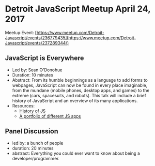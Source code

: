 # Detroit JavaScript Meetup April 24, 2017

Meetup Event: [https://www.meetup.com/Detroit-Javascript/events/236779435](https://www.meetup.com/Detroit-Javascript/events/237289344/)


## JavaScript is Everywhere
* Led by: Sean O'Donohue
* Duration: 10 minutes
* Abstract: 
  From its humble beginnings as a language to add forms to webpages, 
  JavaScript can now be found in every place imaginable, from the mundane (mobile phones, desktop apps, and games) to the extreme (cars, spacesuits, and robots).
  This talk will include a brief history of JavaScript and an overview of its many applications.
* Resources: 
  * [History of JS](http://dailyjs.com/history-of-javascript-index/)
  * [A portfolio of different JS apps](http://www.creativebloq.com/web-design/examples-of-javascript-1233964)


## Panel Discussion
* led by: a bunch of people
* duration: 20 minutes
* abstract: Everything you could ever want to know about being a developer/programmer. 

